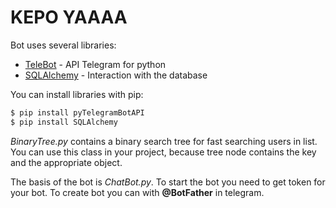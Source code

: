 # KEPO YAAAA
Bot uses several libraries:
* [TeleBot](https://github.com/eternnoir/pyTelegramBotAPI) - API Telegram for python
* [SQLAlchemy](http://www.sqlalchemy.org) - Interaction with the database

You can install libraries with pip:
```sh
$ pip install pyTelegramBotAPI
$ pip install SQLAlchemy
```

_BinaryTree.py_ contains a binary search tree for fast searching users in list. You can use this class in your project, 
because tree node contains the key and the appropriate object.

The basis of the bot is _ChatBot.py_. To start the bot you need to get token for your bot. To create bot you can with **@BotFather** in telegram.
